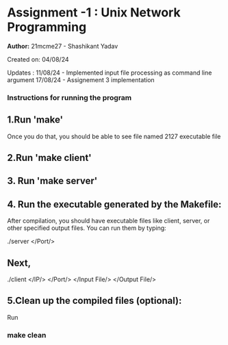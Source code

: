 # Assignment -1 : Unix Network Programming
**Author:** 21mcme27 - Shashikant Yadav

Created on: 04/08/24 

Updates : 11/08/24 - Implemented input file processing as command line argument
        17/08/24 - Assignement 3 implementation
### Instructions for running the program
## 1.Run 'make'
Once you do that, you should be able to see file named 2127 executable file
## 2.Run 'make client' 

## 3. Run 'make server' 

## 4. Run the executable generated by the Makefile:

After compilation, you should have executable files like client, server, or other specified output files. You can run them by typing:

./server </Port/> 
## Next, 
./client </IP/> </Port/> </Input File/> </Output File/>

## 5.Clean up the compiled files (optional):

Run 
### make clean


